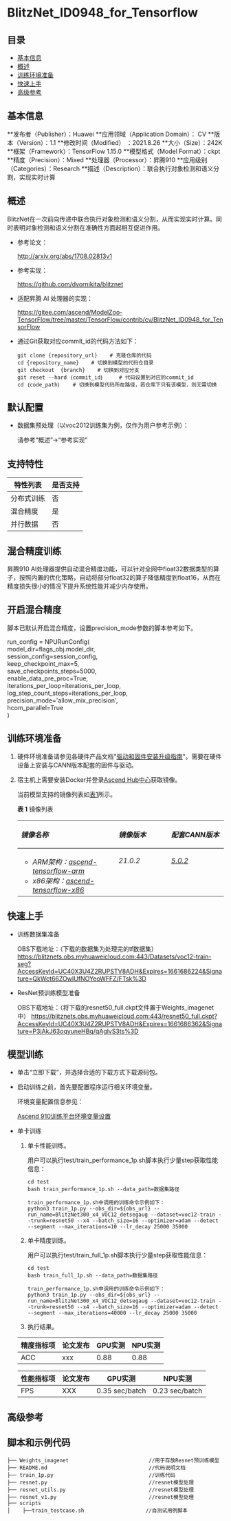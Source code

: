 # **BlitzNet_ID0948_for_Tensorflow**

## 目录

-   [基本信息](#基本信息)
-   [概述](#概述)
-   [训练环境准备](#训练环境准备)
-   [快速上手](#快速上手)
-   [高级参考](#高级参考)

## 基本信息

**发布者（Publisher）：Huawei
**应用领域（Application Domain）： CV
**版本（Version）：1.1
**修改时间（Modified） ：2021.8.26
**大小（Size）：242K
**框架（Framework）：TensorFlow 1.15.0
**模型格式（Model Format）：ckpt
**精度（Precision）：Mixed
**处理器（Processor）：昇腾910
**应用级别（Categories）：Research
**描述（Description）：联合执行对象检测和语义分割，实现实时计算

<h2 id="概述">概述</h2>

BlitzNet在一次前向传递中联合执行对象检测和语义分割，从而实现实时计算。同时表明对象检测和语义分割在准确性方面起相互促进作用。


- 参考论文：

    http://arxiv.org/abs/1708.02813v1  

- 参考实现：

  https://github.com/dvornikita/blitznet

- 适配昇腾 AI 处理器的实现：

  https://gitee.com/ascend/ModelZoo-TensorFlow/tree/master/TensorFlow/contrib/cv/BlitzNet_ID0948_for_TensorFlow

- 通过Git获取对应commit\_id的代码方法如下：

  ```
  git clone {repository_url}    # 克隆仓库的代码
  cd {repository_name}    # 切换到模型的代码仓目录
  git checkout  {branch}    # 切换到对应分支
  git reset --hard ｛commit_id｝     # 代码设置到对应的commit_id
  cd ｛code_path｝    # 切换到模型代码所在路径，若仓库下只有该模型，则无需切换
  ```

## 默认配置<a name="section91661242121611"></a>

- 数据集预处理（以voc2012训练集为例，仅作为用户参考示例）：

  请参考“概述”->“参考实现”

## 支持特性<a name="section1899153513554"></a>

| 特性列表   | 是否支持 |
| ---------- | -------- |
| 分布式训练 | 否       |
| 混合精度   | 是       |
| 并行数据   | 否       |

## 混合精度训练<a name="section168064817164"></a>

昇腾910 AI处理器提供自动混合精度功能，可以针对全网中float32数据类型的算子，按照内置的优化策略，自动将部分float32的算子降低精度到float16，从而在精度损失很小的情况下提升系统性能并减少内存使用。

## 开启混合精度<a name="section20779114113713"></a>

脚本已默认开启混合精度，设置precision_mode参数的脚本参考如下。

  run_config = NPURunConfig(        
  		model_dir=flags_obj.model_dir,        
  		session_config=session_config,        
  		keep_checkpoint_max=5,        
  		save_checkpoints_steps=5000,        
  		enable_data_pre_proc=True,        
  		iterations_per_loop=iterations_per_loop,        			
  		log_step_count_steps=iterations_per_loop,        
  		precision_mode='allow_mix_precision',        
  		hcom_parallel=True      
        )



<h2 id="训练环境准备">训练环境准备</h2>

1. 硬件环境准备请参见各硬件产品文档"[驱动和固件安装升级指南]( https://support.huawei.com/enterprise/zh/category/ai-computing-platform-pid-1557196528909)"。需要在硬件设备上安装与CANN版本配套的固件与驱动。

2. 宿主机上需要安装Docker并登录[Ascend Hub中心](https://ascendhub.huawei.com/#/detail?name=ascend-tensorflow-arm)获取镜像。

   当前模型支持的镜像列表如[表1](#zh-cn_topic_0000001074498056_table1519011227314)所示。

   **表 1** 镜像列表

   <a name="zh-cn_topic_0000001074498056_table1519011227314"></a>

   <table><thead align="left"><tr id="zh-cn_topic_0000001074498056_row0190152218319"><th class="cellrowborder" valign="top" width="47.32%" id="mcps1.2.4.1.1"><p id="zh-cn_topic_0000001074498056_p1419132211315"><a name="zh-cn_topic_0000001074498056_p1419132211315"></a><a name="zh-cn_topic_0000001074498056_p1419132211315"></a><em id="i1522884921219"><a name="i1522884921219"></a><a name="i1522884921219"></a>镜像名称</em></p>
   </th>
   <th class="cellrowborder" valign="top" width="25.52%" id="mcps1.2.4.1.2"><p id="zh-cn_topic_0000001074498056_p75071327115313"><a name="zh-cn_topic_0000001074498056_p75071327115313"></a><a name="zh-cn_topic_0000001074498056_p75071327115313"></a><em id="i1522994919122"><a name="i1522994919122"></a><a name="i1522994919122"></a>镜像版本</em></p>
   </th>
   <th class="cellrowborder" valign="top" width="27.16%" id="mcps1.2.4.1.3"><p id="zh-cn_topic_0000001074498056_p1024411406234"><a name="zh-cn_topic_0000001074498056_p1024411406234"></a><a name="zh-cn_topic_0000001074498056_p1024411406234"></a><em id="i723012493123"><a name="i723012493123"></a><a name="i723012493123"></a>配套CANN版本</em></p>
   </th>
   </tr>
   </thead>
   <tbody><tr id="zh-cn_topic_0000001074498056_row71915221134"><td class="cellrowborder" valign="top" width="47.32%" headers="mcps1.2.4.1.1 "><a name="zh-cn_topic_0000001074498056_ul81691515131910"></a><a name="zh-cn_topic_0000001074498056_ul81691515131910"></a><ul id="zh-cn_topic_0000001074498056_ul81691515131910"><li><em id="i82326495129"><a name="i82326495129"></a><a name="i82326495129"></a>ARM架构：<a href="https://ascend.huawei.com/ascendhub/#/detail?name=ascend-tensorflow-arm" target="_blank" rel="noopener noreferrer">ascend-tensorflow-arm</a></em></li><li><em id="i18233184918125"><a name="i18233184918125"></a><a name="i18233184918125"></a>x86架构：<a href="https://ascend.huawei.com/ascendhub/#/detail?name=ascend-tensorflow-x86" target="_blank" rel="noopener noreferrer">ascend-tensorflow-x86</a></em></li></ul>
   </td>
   <td class="cellrowborder" valign="top" width="25.52%" headers="mcps1.2.4.1.2 "><p id="zh-cn_topic_0000001074498056_p1450714271532"><a name="zh-cn_topic_0000001074498056_p1450714271532"></a><a name="zh-cn_topic_0000001074498056_p1450714271532"></a><em id="i72359495125"><a name="i72359495125"></a><a name="i72359495125"></a>21.0.2</em></p>
   </td>
   <td class="cellrowborder" valign="top" width="27.16%" headers="mcps1.2.4.1.3 "><p id="zh-cn_topic_0000001074498056_p18244640152312"><a name="zh-cn_topic_0000001074498056_p18244640152312"></a><a name="zh-cn_topic_0000001074498056_p18244640152312"></a><em id="i162363492129"><a name="i162363492129"></a><a name="i162363492129"></a><a href="https://support.huawei.com/enterprise/zh/ascend-computing/cann-pid-251168373/software" target="_blank" rel="noopener noreferrer">5.0.2</a></em></p>
   </td>
   </tr>
   </tbody>
   </table>


<h2 id="快速上手">快速上手</h2>

- 训练数据集准备
  
  OBS下载地址：（下载的数据集为处理完的tf数据集）
  https://blitznets.obs.myhuaweicloud.com:443/Datasets/voc12-train-seg?AccessKeyId=UC40X3U4Z2RUPSTV8ADH&Expires=1661686224&Signature=QkWct66ZOwIUfNOYeoWFFZ/FTsk%3D
  
- ResNet预训练模型准备

  OBS下载地址：（将下载的resnet50_full.ckpt文件置于Weights_imagenet中）
  https://blitznets.obs.myhuaweicloud.com:443/resnet50_full.ckpt?AccessKeyId=UC40X3U4Z2RUPSTV8ADH&Expires=1661686362&Signature=P3jAkJ63oqyuneHBq/qAglvS3ts%3D
  

## 模型训练<a name="section715881518135"></a>

- 单击“立即下载”，并选择合适的下载方式下载源码包。

- 启动训练之前，首先要配置程序运行相关环境变量。

  环境变量配置信息参见：

     [Ascend 910训练平台环境变量设置](https://gitee.com/ascend/ModelZoo-TensorFlow/wikis/01.%E8%AE%AD%E7%BB%83%E8%84%9A%E6%9C%AC%E8%BF%81%E7%A7%BB%E6%A1%88%E4%BE%8B/Ascend%20910%E8%AE%AD%E7%BB%83%E5%B9%B3%E5%8F%B0%E7%8E%AF%E5%A2%83%E5%8F%98%E9%87%8F%E8%AE%BE%E7%BD%AE)

- 单卡训练 

  1. 单卡性能训练。

     用户可以执行test/train_performance_1p.sh脚本执行少量step获取性能信息：

     ```
     cd test
     bash train_performance_1p.sh --data_path=数据集路径   

     train_performance_1p.sh中调用的训练命令示例如下：
     python3 train_1p.py --obs_dir=${obs_url} --run_name=BlitzNet300_x4_VOC12_detsegaug --dataset=voc12-train --trunk=resnet50 --x4 --batch_size=16 --optimizer=adam --detect --segment --max_iterations=10 --lr_decay 25000 35000
     ```

  2. 单卡精度训练。

     用户可以执行test/train_full_1p.sh脚本执行少量step获取性能信息：

     ```
     cd test
     bash train_full_1p.sh --data_path=数据集路径   

     train_performance_1p.sh中调用的训练命令示例如下：
     python3 train_1p.py --obs_dir=${obs_url} --run_name=BlitzNet300_x4_VOC12_detsegaug --dataset=voc12-train --trunk=resnet50 --x4 --batch_size=16 --optimizer=adam --detect --segment --max_iterations=40000 --lr_decay 25000 35000

  3. 执行结果。    

  |精度指标项|论文发布|GPU实测|NPU实测|
  |---|---|---|---|
  |ACC|xxx|0.88|0.88|

  |性能指标项|论文发布|GPU实测|NPU实测|
  |---|---|---|---|
  |FPS|XXX|0.35 sec/batch|0.23 sec/batch|


<h2 id="高级参考">高级参考</h2>

## 脚本和示例代码<a name="section08421615141513"></a>

```
├── Weights_imagenet                          //用于存放Resnet预训练模型
├── README.md                                 //代码说明文档
├── train_1p.py                               //训练代码
├── resnet.py                                 //resnet模型处理
├── resnet_utils.py                           //resnet模型处理
├── resnet_v1.py                              //resnet模型处理
├── scripts
│    ├──train_testcase.sh                    //自测试用例脚本
```

